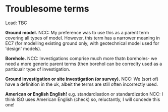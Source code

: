 # Troublesome terms

Lead: TBC

**Ground model.**
NCC: My preference was to use this as a parent term covering all types of model.
However, this term has a narrower meaning in EC7 (for modelling existing ground only, with geotechnical model used for 'design' models).

**Borehole.**
NCC: Investigations comprise much more thatn boreholes- we need a more generic parent terms (then borehol can be correclty used as a particualr type of investigation.

**Ground investigation or site investigation (or survey).**
NCC: We (sort of) have a definition in the uk, albeit the terms are still often incorrectly used.

**American or English English!**
e.g. standardisation or standardization
NCC: I think ISO uses American English (check) so, reluctantly, I will concede this one!
